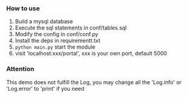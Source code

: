 ### How to use
1. Build a mysql database
2. Execute the sql statements in conf/tables.sql
3. Modify the config in conf/conf.py
4. Install the deps in requirementt.txt
5. `python main.py` start the module
6. visit 'localhost:xxx/portal', xxx is your own port, default 5000

### Attention
This demo does not fulfill the Log, you may change all the 'Log.info' or 'Log.error' to 'print' if you need